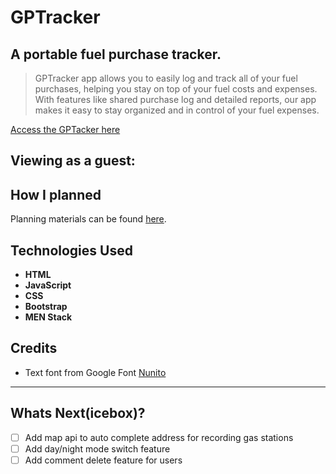 # GPTracker

## A portable fuel purchase tracker.

>GPTracker app allows you to easily log and track all of your fuel purchases, helping you stay on top of your fuel costs and expenses. With features like shared purchase log and detailed reports, our app makes it easy to stay organized and in control of your fuel expenses.

[Access the GPTacker here](https://gp-tracker.fly.dev/)

## Viewing as a guest:


## How I planned

Planning materials can be found [here](https://trello.com/b/S1AY1NkM/gptracker).


## Technologies Used
+ **HTML**
+ **JavaScript**
+ **CSS**
+ **Bootstrap**
+ **MEN Stack**

## Credits
+ Text font from Google Font [Nunito](https://fonts.google.com/specimen/Nunito)


---
## Whats Next(icebox)?
+ [ ] Add map api to auto complete address for recording gas stations
+ [ ] Add day/night mode switch feature 
+ [ ] Add comment delete feature for users
